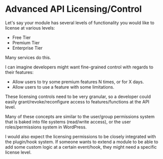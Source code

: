 # Advanced API Licensing/Control

Let's say your module has several levels of functionality you would like to license at various levels:

* Free Tier
* Premium Tier
* Enterprise Tier

Many services do this.

I can imagine developers might want fine-grained control with regards to their features:
* Allow users to try some premium features N times, or for X days.
* Allow users to use a feature with some limitations.

These licensing controls need to be very granular, so a developer could easily grant/revoke/reconfigure access to features/functions at the API level.

Many of these concepts are similar to the user/group permissions system that is baked into file systems (read/write access), or the user roles/permissions system in WordPress.

I would also expect the licensing permissions to be closely integrated with the plugin/hook system.  If someone wants to extend a module to be able to add some custom logic at a certain event/hook, they might need a specific license level.
